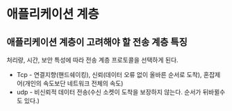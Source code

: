 # 애플리케이션 계층

## 애플리케이션 계층이 고려해야 할 전송 계층 특징

처리량, 시간, 보안 특성에 따라 전송 계층 프로토콜을 선택하게 된다.

- Tcp - 연결지향(핸드쉐이킹), 신뢰(데이터 오류 없이 올바른 순서로 도착), 혼잡제어(개인의 속도보단 네트워크 전체의 속도)
- udp - 비신뢰적 데이터 전송(수신 소켓이 도착을 보장하지 않는다. 순서가 뒤바뀔수도 있다.)

